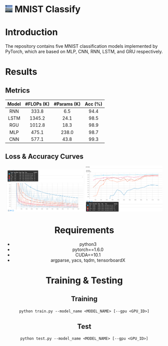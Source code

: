 [<img height="23" src="https://github.com/lh9171338/Outline/blob/master/icon.jpg"/>](https://github.com/lh9171338/Outline) MNIST Classify
===

# Introduction
The repository contains five MNIST classification models implemented by PyTorch, which are based on MLP, CNN, RNN, LSTM, and GRU respectively.

# Results

## Metrics
| Model | #FLOPs (K) | #Params (K) | Acc (%) |
| :---: | :---: | :---: | :---: |
| RNN | 333.8 | 6.5 | 94.4 |
| LSTM | 1345.2 | 24.1 | 98.5 |
| RGU | 1012.8 | 18.3 | 98.9 |
| MLP | 475.1 | 238.0 | 98.7 |
| CNN | 577.1 | 43.8 | 99.3 |


## Loss & Accuracy Curves
<center class="half">

<p align="center">
    <img width="49%" src="figure/loss.png"/>
    <img width="49%" src="figure/accuracy.png"/>
</p> 

# Requirements

 - python3
 - pytorch==1.6.0
 - CUDA==10.1
 - argparse, yacs, tqdm, tensorboardX

# Training & Testing

## Training
```shell
python train.py --model_name <MODEL_NAME> [--gpu <GPU_ID>]
```

## Test
```shell
python test.py --model_name <MODEL_NAME> [--gpu <GPU_ID>]
```
